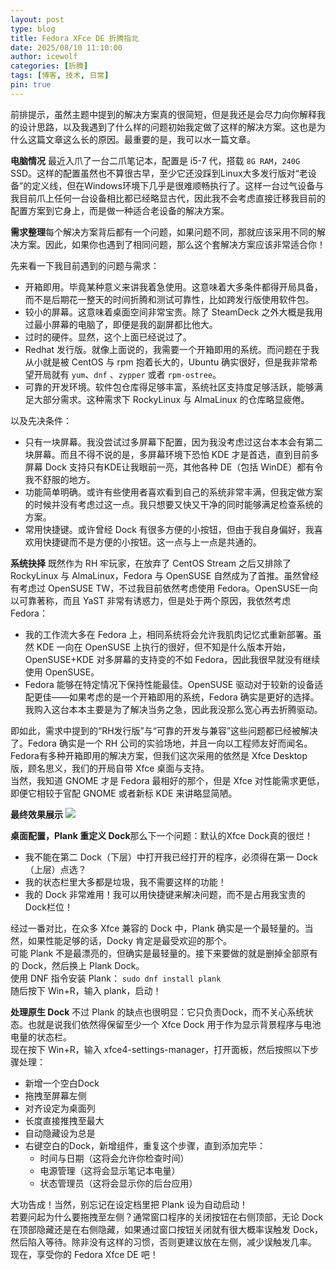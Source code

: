 ```yaml
---
layout: post
type: blog
title: Fedora XFce DE 折腾指北
date: 2025/08/10 11:10:00
author: icewolf
categories: [折腾]
tags: [博客, 技术, 日常]
pin: true
---
```


前排提示，虽然主题中提到的解决方案真的很简短，但是我还是会尽力向你解释我的设计思路，以及我遇到了什么样的问题初始我定做了这样的解决方案。这也是为什么这篇文章这么长的原因。最重要的是，我可以水一篇文章。

**电脑情况​**
最近入爪了一台二爪笔记本，配置是 i5-7 代，搭载 `8G RAM`，`240G` SSD。这样的配置虽然也不算很古早，至少它还没踩到Linux大多发行版对“老设备”的定义线，但在Windows环境下几乎是很难顺畅执行了。这样一台过气设备与我目前爪上任何一台设备相比都已经略显古代，因此我不会考虑直接迁移我目前的配置方案到它身上，而是做一种适合老设备的解决方案。

**需求整理​**
每个解决方案背后都有一个问题，如果问题不同，那就应该采用不同的解决方案。因此，如果你也遇到了相同问题，那么这个套解决方案应该非常适合你！

先来看一下我目前遇到的问题与需求：

- 开箱即用。毕竟某种意义来讲我着急使用。这意味着大多条件都得开局具备，而不是后期花一整天的时间折腾和测试可靠性，比如跨发行版使用软件包。
- 较小的屏幕。这意味着桌面空间非常宝贵。除了 SteamDeck 之外大概是我用过最小屏幕的电脑了，即便是我的副屏都比他大。
- 过时的硬件。显然，这个上面已经说过了。
- Redhat 发行版。就像上面说的，我需要一个开箱即用的系统。而问题在于我从小就是被 CentOS 与 rpm 抱着长大的，Ubuntu 确实很好，但是我非常希望开局就有 `yum`、`dnf` 、`zypper` 或者 `rpm-ostree`。
- 可靠的开发环境。软件包仓库得足够丰富，系统社区支持度足够活跃，能够满足大部分需求。这种需求下 RockyLinux 与 AlmaLinux 的仓库略显疲倦。

以及先决条件：

- 只有一块屏幕。我没尝试过多屏幕下配置，因为我没考虑过这台本本会有第二块屏幕。而且不得不说的是，多屏幕环境下恐怕 KDE 才是首选，直到目前多屏幕 Dock 支持只有KDE让我眼前一亮，其他各种 DE（包括 WinDE）都有令我不舒服的地方。
- 功能简单明确。或许有些使用者喜欢看到自己的系统非常丰满，但我定做方案的时候并没有考虑过这一点。我只想要又快又干净的同时能够满足检查系统的方案。
- 常用快捷键。或许曾经 Dock 有很多方便的小按钮，但由于我自身偏好，我喜欢用快捷键而不是方便的小按钮。这一点与上一点是共通的。


**系统抉择​**
既然作为 RH 牢玩家，在放弃了 CentOS Stream 之后又排除了 RockyLinux 与 AlmaLinux，Fedora 与 OpenSUSE 自然成为了首推。虽然曾经有考虑过 OpenSUSE TW，不过我目前依然考虑使用 Fedora。OpenSUSE一向以可靠著称，而且 YaST 非常有诱惑力，但是处于两个原因，我依然考虑Fedora：

- 我的工作流大多在 Fedora 上，相同系统将会允许我肌肉记忆式重新部署。虽然 KDE 一向在 OpenSUSE 上执行的很好，但不知是什么版本开始，OpenSUSE+KDE 对多屏幕的支持变的不如 Fedora，因此我很早就没有继续使用 OpenSUSE。
- Fedora 能够在特定情况下保持性能最佳。OpenSUSE 驱动对于较新的设备适配更佳——如果考虑的是一个开箱即用的系统，Fedora 确实是更好的选择。我购入这台本本主要是为了解决当务之急，因此我没那么宽心再去折腾驱动。

即如此，需求中提到的“RH发行版”与“可靠的开发与兼容”这些问题都已经被解决了。Fedora 确实是一个 RH 公司的实验场地，并且一向以工程师友好而闻名。Fedora有多种开箱即用的解决方案，但我们这次采用的依然是 Xfce Desktop 版，顾名思义，我们的开局自带 Xfce 桌面与支持。  
当然，我知道 GNOME 才是 Fedora 最相好的那个，但是 Xfce 对性能需求更低，即便它相较于官配 GNOME 或者新标 KDE 来讲略显简陋。

**最终效果展示​**
![](https://www.minebbs.com/attachments/webp.110180/)

**桌面配置，Plank 重定义 Dock​**
那么下一个问题：默认的Xfce Dock真的很烂！

- 我不能在第二 Dock（下层）中打开我已经打开的程序，必须得在第一 Dock（上层）点选？
- 我的状态栏里大多都是垃圾，我不需要这样的功能！
- 我的 Dock 非常难用！我可以用快捷键来解决问题，而不是占用我宝贵的Dock栏位！

经过一番对比，在众多 Xfce 兼容的 Dock 中，Plank 确实是一个最轻量的。当然，如果性能足够的话，Docky 肯定是最受欢迎的那个。  
可能 Plank 不是最漂亮的，但确实是最轻量的。接下来要做的就是删掉全部原有的 Dock，然后换上 Plank Dock。  
使用 DNF 指令安装 Plank： `sudo dnf install plank`  
随后按下 Win+R，输入 plank，启动！

**处理原生 Dock​**
不过 Plank 的缺点也很明显：它只负责Dock，而不关心系统状态。也就是说我们依然得保留至少一个 Xfce Dock 用于作为显示背景程序与电池电量的状态栏。  
现在按下 Win+R，输入 xfce4-settings-manager，打开面板，然后按照以下步骤处理：


 - 新增一个空白Dock
- 拖拽至屏幕左侧
- 对齐设定为桌面列
- 长度直接推拽至最大
- 自动隐藏设为总是
- 右键空白的Dock，新增组件，重复这个步骤，直到添加完毕：
  - 时间与日期（这将会允许你检查时间）
  - 电源管理（这将会显示笔记本电量）
  - 状态管理员（这将会显示你的后台应用）

大功告成！当然，别忘记在设定档里把 Plank 设为自动启动！  
若要问起为什么要拖拽至左侧？通常窗口程序的关闭按钮在右侧顶部，无论 Dock 在顶部隐藏还是在右侧隐藏，如果通过窗口按钮关闭就有很大概率误触发 Dock，然后陷入等待。除非没有这样的习惯，否则更建议放在左侧，减少误触发几率。  
现在，享受你的 Fedora Xfce DE 吧！
